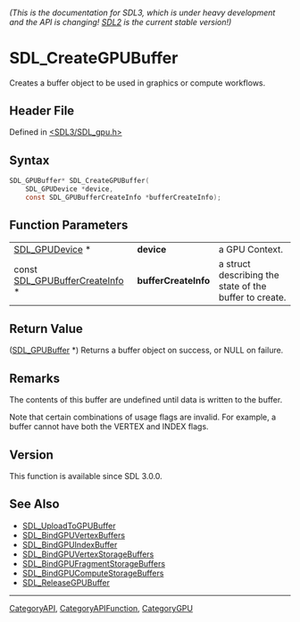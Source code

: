 ###### (This is the documentation for SDL3, which is under heavy development and the API is changing! [SDL2](https://wiki.libsdl.org/SDL2/) is the current stable version!)
# SDL_CreateGPUBuffer

Creates a buffer object to be used in graphics or compute workflows.

## Header File

Defined in [<SDL3/SDL_gpu.h>](https://github.com/libsdl-org/SDL/blob/main/include/SDL3/SDL_gpu.h)

## Syntax

```c
SDL_GPUBuffer* SDL_CreateGPUBuffer(
    SDL_GPUDevice *device,
    const SDL_GPUBufferCreateInfo *bufferCreateInfo);
```

## Function Parameters

|                                                            |                      |                                                        |
| ---------------------------------------------------------- | -------------------- | ------------------------------------------------------ |
| [SDL_GPUDevice](SDL_GPUDevice) *                           | **device**           | a GPU Context.                                         |
| const [SDL_GPUBufferCreateInfo](SDL_GPUBufferCreateInfo) * | **bufferCreateInfo** | a struct describing the state of the buffer to create. |

## Return Value

([SDL_GPUBuffer](SDL_GPUBuffer) *) Returns a buffer object on success, or
NULL on failure.

## Remarks

The contents of this buffer are undefined until data is written to the
buffer.

Note that certain combinations of usage flags are invalid. For example, a
buffer cannot have both the VERTEX and INDEX flags.

## Version

This function is available since SDL 3.0.0.

## See Also

- [SDL_UploadToGPUBuffer](SDL_UploadToGPUBuffer)
- [SDL_BindGPUVertexBuffers](SDL_BindGPUVertexBuffers)
- [SDL_BindGPUIndexBuffer](SDL_BindGPUIndexBuffer)
- [SDL_BindGPUVertexStorageBuffers](SDL_BindGPUVertexStorageBuffers)
- [SDL_BindGPUFragmentStorageBuffers](SDL_BindGPUFragmentStorageBuffers)
- [SDL_BindGPUComputeStorageBuffers](SDL_BindGPUComputeStorageBuffers)
- [SDL_ReleaseGPUBuffer](SDL_ReleaseGPUBuffer)

----
[CategoryAPI](CategoryAPI), [CategoryAPIFunction](CategoryAPIFunction), [CategoryGPU](CategoryGPU)

